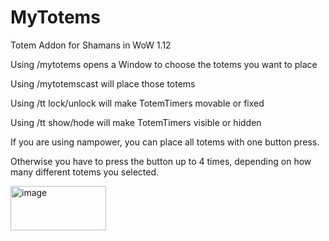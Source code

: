 # MyTotems
Totem Addon for Shamans in WoW 1.12


Using /mytotems opens a Window to choose the totems you want to place

Using /mytotemscast will place those totems

Using /tt lock/unlock will make TotemTimers movable or fixed

Using /tt show/hode will make TotemTimers visible or hidden

If you are using nampower, you can place all totems with one button press.

Otherwise you have to press the button up to 4 times, depending on how many different totems you selected.


<img width="153" height="71" alt="image" src="https://github.com/user-attachments/assets/c87076e0-1ac3-4ec8-a8e7-586ed6e7e64d" />
